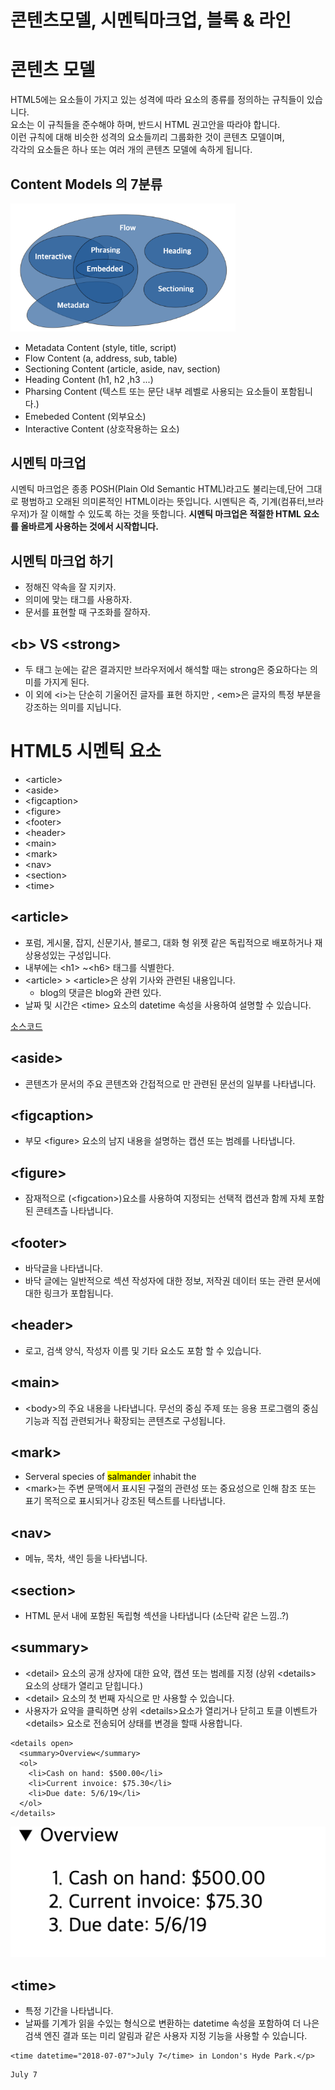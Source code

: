 # 콘텐츠모델, 시멘틱마크업, 블록 & 라인

# 콘텐츠 모델
HTML5에는 요소들이 가지고 있는 성격에 따라 요소의 종류를 정의하는 규칙들이 있습니다. <br>
요소는 이 규칙들을 준수해야 하며, 반드시 HTML 권고안을 따라야 합니다. <br>
이런 규칙에 대해 비슷한 성격의 요소들끼리 그룹화한 것이 콘텐츠 모델이며, <br>
각각의 요소들은 하나 또는 여러 개의 콘텐츠 모델에 속하게 됩니다. <br>

## Content Models 의 7분류
<img src= "2021-01-13-16-32-00.png" width ="360px"/>

- Metadata Content (style, title, script)
- Flow Content (a, address, sub, table)
- Sectioning Content (article, aside, nav, section)
- Heading Content (h1, h2 ,h3 ...)
- Pharsing Content (텍스트 또는 문단 내부 레벨로 사용되는 요소들이 포함됩니다.)
- Emebeded Content (외부요소)
- Interactive Content (상호작용하는 요소)

## 시멘틱 마크업
시멘틱 마크업은 종종 POSH(Plain Old Semantic HTML)라고도 불리는데,단어 그대로 평범하고 오래된 의미론적인 HTML이라는 뜻입니다. 시멘틱은 즉, 기계(컴퓨터,브라우저)가 잘 이해할 수 있도록 하는 것을 뜻합니다.
<strong>시멘틱 마크업은 적절한 HTML 요소를 올바르게 사용하는 것에서 시작합니다. </strong>

## 시멘틱 마크업 하기
- 정해진 약속을 잘 지키자.
- 의미에 맞는 태그를 사용하자.
- 문서를 표현할 때 구조화를 잘하자.

## \<b> VS \<strong>
- 두 태그 눈에는 같은 결과지만 브라우저에서 해석할 때는 strong은 중요하다는 의미를 가지게 된다.
- 이 외에 \<i>는 단순히 기울어진 글자를 표현 하지만 , \<em>은 글자의 특정 부분을 강조하는 의미를 지닙니다.

# HTML5 시멘틱 요소
- \<article>
- \<aside>
- \<figcaption>
- \<figure>
- \<footer>
- \<header>
- \<main>
- \<mark>
- \<nav>
- \<section>
- \<time>

## \<article>
- 포럼, 게시물, 잡지, 신문기사, 블로그, 대화 형 위젯 같은 독립적으로 배포하거나 재상용성있는 구성입니다.
- 내부에는 \<h1> ~\<h6> 태그를 식별한다.
- \<article> > \<article>은 상위 기사와 관련된 내용입니다.
  - blog의 댓글은 blog와 관련 있다.
- 날짜 및 시간은 \<time> 요소의 datetime 속성을 사용하여 설명할 수 있습니다.
  
[소스코드](./src/article.html)

## \<aside>
- 콘텐츠가 문서의 주요 콘텐츠와 간접적으로 만 관련된 문선의 일부를 나타냅니다.

## \<figcaption>
- 부모 \<figure> 요소의 남지 내용을 설명하는 캡션 또는 범례를 나타냅니다.

## \<figure> 
- 잠재적으로 (\<figcation>)요소를 사용하여 지정되는 선택적 캡션과 함께 자체 포함 된 콘테츠츨 나타냅니다.

## \<footer>
- 바닥글을 나타냅니다.
- 바닥 글에는 일반적으로 섹션 작성자에 대한 정보, 저작권 데이터 또는 관련 문서에 대한 링크가 포합됩니다.

## \<header>
- 로고, 검색 양식, 작성자 이름 및 기타 요소도 포함 할 수 있습니다.

## \<main>
- \<body>의 주요 내용을 나타냅니다. 무선의 중심 주제 또는 응용 프로그램의 중심 기능과 직접 관련되거나 확장되는 콘텐츠로 구성됩니다.

## \<mark>
- Serveral species of <mark>salmander</mark> inhabit the
- \<mark>는 주변 문맥에서 표시된 구절의 관련성 또는 중요성으로 인해 참조 또는 표기 목적으로 표시되거나 강조된 텍스트를 나타냅니다.

## \<nav>
- 메뉴, 목차, 색인 등을 나타냅니다.

## \<section>
- HTML 문서 내에 포함된 독립형 섹션을 나타냅니다 (소단락 같은 느낌..?)

## \<summary>
- \<detail> 요소의 공개 상자에 대한 요약, 캡션 또는 범례를 지정 (상위 \<details> 요소의 상태가 열리고 닫힙니다.)
- \<detail> 요소의 첫 번째 자식으로 만 사용할 수 있습니다.
- 사용자가 요약을 클릭하면 상위 \<details>요소가 열리거나 닫히고 토클 이벤트가 \<details> 요소로 전송되어 상태를 변경을 할때 사용합니다.
```
<details open>
  <summary>Overview</summary>
  <ol>
    <li>Cash on hand: $500.00</li>
    <li>Current invoice: $75.30</li>
    <li>Due date: 5/6/19</li>
  </ol>
</details>
  ```
  ![](2021-01-13-18-18-42.png)

## \<time>
- 특정 기간을 나타냅니다. 
- 날짜를 기계가 읽을 수있는 형식으로 변환하는 datetime 속성을 포함하여 더 나은 검색 엔진 결과 또는 미리 알림과 같은 사용자 지정 기능을 사용할 수 있습니다.
```
<time datetime="2018-07-07">July 7</time> in London's Hyde Park.</p>
```
```
July 7 
```

